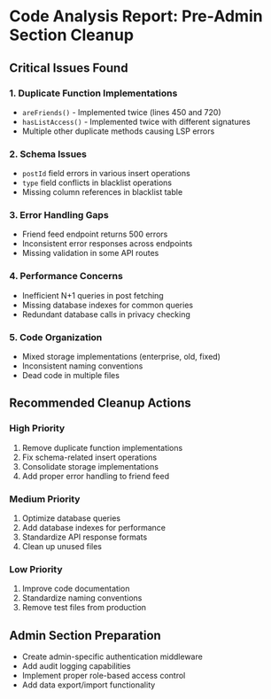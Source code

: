 # Code Analysis Report: Pre-Admin Section Cleanup

## Critical Issues Found

### 1. Duplicate Function Implementations
- `areFriends()` - Implemented twice (lines 450 and 720)
- `hasListAccess()` - Implemented twice with different signatures
- Multiple other duplicate methods causing LSP errors

### 2. Schema Issues
- `postId` field errors in various insert operations
- `type` field conflicts in blacklist operations
- Missing column references in blacklist table

### 3. Error Handling Gaps
- Friend feed endpoint returns 500 errors
- Inconsistent error responses across endpoints
- Missing validation in some API routes

### 4. Performance Concerns
- Inefficient N+1 queries in post fetching
- Missing database indexes for common queries
- Redundant database calls in privacy checking

### 5. Code Organization
- Mixed storage implementations (enterprise, old, fixed)
- Inconsistent naming conventions
- Dead code in multiple files

## Recommended Cleanup Actions

### High Priority
1. Remove duplicate function implementations
2. Fix schema-related insert operations
3. Consolidate storage implementations
4. Add proper error handling to friend feed

### Medium Priority
1. Optimize database queries
2. Add database indexes for performance
3. Standardize API response formats
4. Clean up unused files

### Low Priority
1. Improve code documentation
2. Standardize naming conventions
3. Remove test files from production

## Admin Section Preparation
- Create admin-specific authentication middleware
- Add audit logging capabilities
- Implement proper role-based access control
- Add data export/import functionality